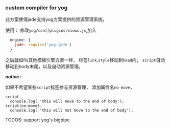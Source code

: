 ### custom compiler for yog

此方案使得jade支持yog方案提供的资源管理系统，

使用：
修改```yog/conf/plugins/views.js```,加入

```js
  engine: {
    jade: require('yog-jade')
  }
```

之后就如fis其他模板引擎方案一样，
标签```link```,```style```移动到```head```内，
```script```自动移动到body末尾，以及自动资源管理。

***notice :***

如果不希望某些```script```标签参与资源管理，
添加属性名```no-move```，

```jade
script.
  console.log( 'this will move to the end of body');
script(no-move).
  console.log( 'this will not move to the end of body');
```

TODOS:
support yog's bigpipe